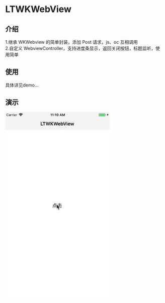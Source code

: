 # LTWKWebView

## 介绍
1.继承 WKWebview 的简单封装，添加 Post 请求，js、oc 互相调用  
2.自定义 WebviewController，支持进度条显示，返回关闭按钮，标题监听，使用简单

## 使用
具体详见demo...

## 演示
![](https://raw.githubusercontent.com/yichahucha/LTWKWebView/master/2018-05-03%2011_11_49.gif)

